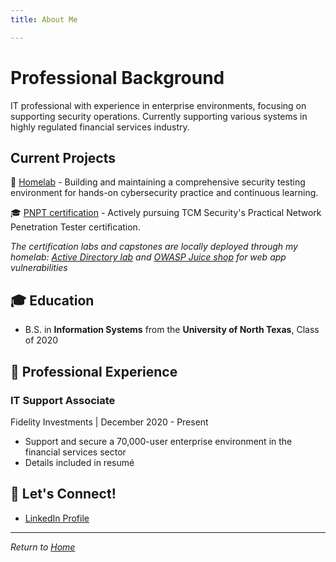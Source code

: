 ```yaml
---
title: About Me

---
```


# Professional Background

IT professional with experience in enterprise environments, focusing on supporting security operations. Currently supporting various systems in highly regulated financial services industry.

## Current Projects

:lab_coat: [Homelab](homelab/index.md) - Building and maintaining a comprehensive security testing environment for hands-on cybersecurity practice and continuous learning.

🎓 [PNPT certification](homelab/pnpt.md) - Actively pursuing TCM Security's Practical Network Penetration Tester certification.

*The certification labs and capstones are locally deployed through my homelab: [Active Directory lab](homelab/pnpt.md#lab-environments) and [OWASP Juice shop](homelab/pnpt.md#lab-environments) for web app vulnerabilities*

## 🎓 Education

- B.S. in **Information Systems** from the **University of North Texas**, Class of 2020

## 💼 Professional Experience

### IT Support Associate

Fidelity Investments | December 2020 - Present

- Support and secure a 70,000-user enterprise environment in the financial services sector
- Details included in resumé

## 🤝 Let's Connect!

- [LinkedIn Profile](https://www.linkedin.com/in/tmario)

---

*Return to [Home](index.md)*
